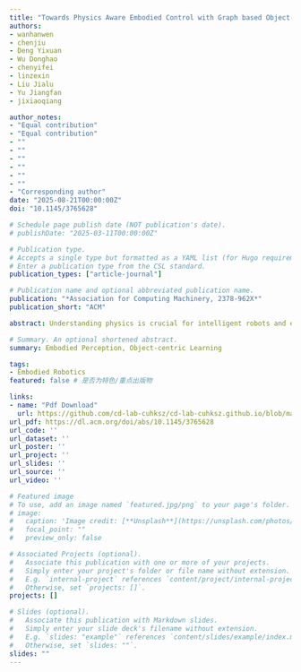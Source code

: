 ```yaml
---
title: "Towards Physics Aware Embodied Control with Graph based Object-centric Learning"
authors:
- wanhanwen
- chenjiu
- Deng Yixuan
- Wu Donghao
- chenyifei
- linzexin
- Liu Jialu
- Yu Jiangfan
- jixiaoqiang

author_notes:
- "Equal contribution"
- "Equal contribution"
- ""
- ""
- ""
- ""
- ""
- ""
- "Corresponding author"
date: "2025-08-21T00:00:00Z"
doi: "10.1145/3765628"

# Schedule page publish date (NOT publication's date).
# publishDate: "2025-03-11T00:00:00Z"

# Publication type.
# Accepts a single type but formatted as a YAML list (for Hugo requirements).
# Enter a publication type from the CSL standard.
publication_types: ["article-journal"]

# Publication name and optional abbreviated publication name.
publication: "*Association for Computing Machinery, 2378-962X*"
publication_short: "ACM"

abstract: Understanding physics is crucial for intelligent robots and embodied agents to sense the world, move and manipulate objects, interact safely with their environment, and optimize motions and processes. In this paper, we propose GraphSlot, a slot-based object-centric learning framework that leverages graph neural networks to model object interactions. GraphSlot dynamically constructs graphs based on the spatial proximity of objects and external influence from gravity. Embedding information from neighbors is propagated between connected nodes. Through comprehensive experiments on simulation datasets, we demonstrate that GraphSlot achieves state-of-the-art performance with a remarkable enhancement of 8.5% in foreground Adjusted Rand Index (fg-ARI) comparing to the baseline SAVi-L model. As part of our evaluation, we design a real-world ball-catching game environment to test the physical intuition of our proposed model. GraphSlot shows promise for slot-based methods with physical understanding common sense.

# Summary. An optional shortened abstract.
summary: Embodied Perception, Object-centric Learning

tags:
- Embodied Robotics
featured: false # 是否为特色/重点出版物

links:
- name: "Pdf Download"
  url: https://github.com/cd-lab-cuhksz/cd-lab-cuhksz.github.io/blob/main/static/files/publication/Towards_Physics_Aware_Embodied_Control_with_Graph_based_Object-centric_Learning.pdf
url_pdf: https://dl.acm.org/doi/abs/10.1145/3765628
url_code: ''
url_dataset: ''
url_poster: ''
url_project: ''
url_slides: ''
url_source: ''
url_video: ''

# Featured image
# To use, add an image named `featured.jpg/png` to your page's folder. 
# image:
#   caption: 'Image credit: [**Unsplash**](https://unsplash.com/photos/jdD8gXaTZsc)'
#   focal_point: ""
#   preview_only: false

# Associated Projects (optional).
#   Associate this publication with one or more of your projects.
#   Simply enter your project's folder or file name without extension.
#   E.g. `internal-project` references `content/project/internal-project/index.md`.
#   Otherwise, set `projects: []`.
projects: []

# Slides (optional).
#   Associate this publication with Markdown slides.
#   Simply enter your slide deck's filename without extension.
#   E.g. `slides: "example"` references `content/slides/example/index.md`.
#   Otherwise, set `slides: ""`.
slides: ""
---
```


<!-- {{% callout note %}}
Click the *Cite* button above to demo the feature to enable visitors to import publication metadata into their reference management software.
{{% /callout %}}

{{% callout note %}}
Create your slides in Markdown - click the *Slides* button to check out the example.
{{% /callout %}} -->

<!-- Add the publication's **full text** or **supplementary notes** here. You can use rich formatting such as including [code, math, and images](https://docs.hugoblox.com/content/writing-markdown-latex/). -->
